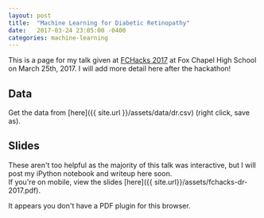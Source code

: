 ```yaml
---
layout: post
title:  "Machine Learning for Diabetic Retinopathy"
date:   2017-03-24 23:05:00 -0400
categories: machine-learning
---
```


This is a page for my talk given at [FCHacks 2017](//fchacks.io) at Fox Chapel High School on March 25th, 2017. I will add more detail here after the hackathon!

## Data
Get the data from [here]({{ site.url }}/assets/data/dr.csv) (right click, save as).

## Slides
These aren't too helpful as the majority of this talk was interactive, but I will post my iPython notebook and writeup here soon.  
If you're on mobile, view the slides [here]({{ site.url}}/assets/fchacks-dr-2017.pdf).
<object data="{{ site.url }}/assets/fchacks-dr-2017.pdf" type="application/pdf" width="100%" height="800px">
  <p>It appears you don't have a PDF plugin for this browser.</p>
</object>

